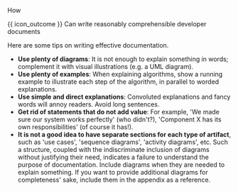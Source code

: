 <span id="title">How</span>

<span id="prereqs"></span>

<span id="outcomes">{{ icon_outcome }} Can write reasonably comprehensible developer documents</span>

<div id="body">

Here are some tips on writing effective documentation.

* **Use plenty of diagrams**: It is not enough to explain something in words; complement it with visual illustrations (e.g. a UML diagram).
* **Use plenty of examples**: When explaining algorithms, show a running example to illustrate each step of the algorithm, in parallel to worded explanations.
* **Use simple and direct explanations**: Convoluted explanations and fancy words will annoy readers. Avoid long sentences.
* **Get rid of statements that do not add value**: For example, 'We made sure our system works perfectly' (who didn't?), 'Component X has its own responsibilities' (of course it has!).
* **It is not a good idea to have separate sections for each type of artifact**, such as 'use cases', 'sequence diagrams', 'activity diagrams', etc. Such a structure, coupled with the indiscriminate inclusion of diagrams without justifying their need, indicates a failure to understand the purpose of documentation. Include diagrams when they are needed to explain something. If you want to provide additional diagrams for completeness' sake, include them in the appendix as a reference.

</div>

<div id="extras">

<include src="exercises.md" />

</div>